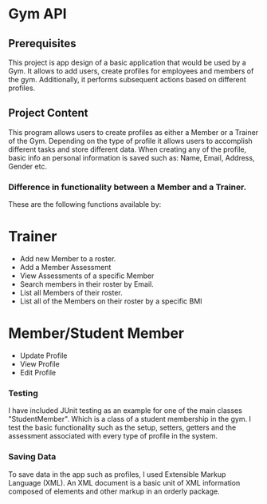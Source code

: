 # Gym API 

## Prerequisites
This project is app design of a basic application that would be used by a Gym. It allows to add users, create profiles for employees and members of the gym. Additionally, it performs subsequent actions based on different profiles.

## Project Content
This program allows users to create profiles as either a Member or a Trainer of the Gym. Depending on the type of profile it allows users to accomplish different tasks and store different data. When creating any of the profile, basic info an personal information is saved such as: Name, Email, Address, Gender etc.


### Difference in functionality between a Member and a Trainer.
These are the following functions available by:

# Trainer
* Add new Member to a roster.
* Add a Member Assessment
* View Assessments of a specific Member
* Search members in their roster by Email.
* List all Members of their roster.
* List all of the Members on their roster by a specific BMI

# Member/Student Member
* Update Profile
* View Profile
* Edit Profile

### Testing
I have included JUnit testing as an example for one of the main classes "StudentMember". Which is a class of a student membership in the gym. I test the basic functionality such as the setup, setters, getters and the assessment associated with every type of profile in the system.

### Saving Data
To save data in the app such as profiles, I used Extensible Markup Language (XML). An XML document is a basic unit of XML information composed of elements and other markup in an orderly package.
